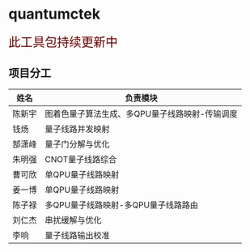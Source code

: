 # quantumctek
<font size="5" color="#660000">此工具包持续更新中 </font><br /> 
## 项目分工
| 姓名 | 负责模块 |
   | ---- | -------- |
   |   陈新宇   |   图着色量子算法生成、多QPU量子线路映射-传输调度       |
   |   钱炀   |   量子线路并发映射       |
   |   郜潇峰   |    量子门分解与优化      |
   |   朱明强   |    CNOT量子线路综合      |
   |   曹可欣   |     单QPU量子线路映射     |
   |   姜一博   |    单QPU量子线路映射      |
   |   陈子禄   |    多QPU量子线路映射-多QPU量子线路路由     |
   |   刘仁杰   |    串扰缓解与优化      |
   |   李响   |    量子线路输出校准      |

